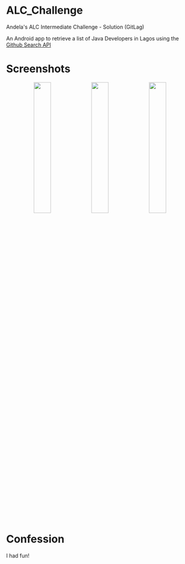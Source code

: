 # ALC_Challenge
Andela's ALC Intermediate Challenge - Solution (GitLag)

An Android app to retrieve a list of Java Developers in Lagos using the [Github Search API](https://developer.github.com/v3/search/#search-users)
  
# Screenshots

<p align="center">
<img src="https://github.com/OlayinkaPeter/Andela-ALC-Challenge/blob/master/screenshots/Screenshot_main.png" width="30%">
<img src="https://github.com/OlayinkaPeter/Andela-ALC-Challenge/blob/master/screenshots/Screenshot_.png" width="30%">
<img src="https://github.com/OlayinkaPeter/Andela-ALC-Challenge/blob/master/screenshots/Screenshot.png" width="30%">
</p>

# Confession
I had fun!
